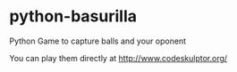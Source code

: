 # python-basurilla

Python Game to capture balls and your oponent

You can play them directly at http://www.codeskulptor.org/
